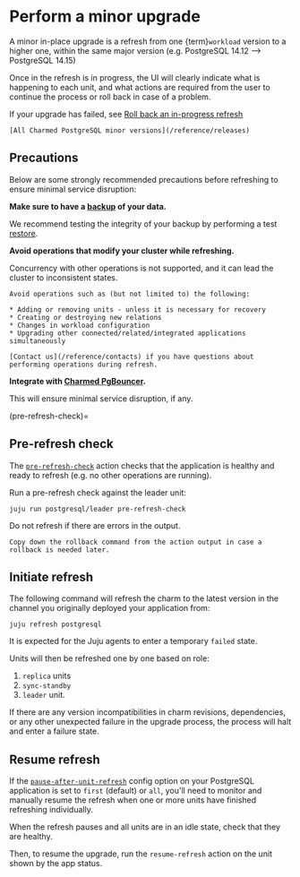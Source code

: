 # Perform a minor upgrade

A minor in-place upgrade is a refresh from one {term}`workload` version to a higher one, within the same major version (e.g. PostgreSQL 14.12 --> PostgreSQL 14.15)

Once in the refresh is in progress, the UI will clearly indicate what is happening to each unit, and what actions are required from the user to continue the process or roll back in case of a problem.

If your upgrade has failed, see [Roll back an in-progress refresh](/how-to/refresh/rollback)

```{seealso}
[All Charmed PostgreSQL minor versions](/reference/releases)
```

## Precautions

Below are some strongly recommended precautions before refreshing to ensure minimal service disruption:

**Make sure to have a [backup](/how-to/back-up-and-restore/create-a-backup) of your data.**

We recommend testing the integrity of your backup by performing a test [restore](/how-to/back-up-and-restore/restore-a-backup).

**Avoid operations that modify your cluster while refreshing.**

Concurrency with other operations is not supported, and it can lead the cluster to inconsistent states.

```{dropdown} Examples
Avoid operations such as (but not limited to) the following:

* Adding or removing units - unless it is necessary for recovery
* Creating or destroying new relations
* Changes in workload configuration
* Upgrading other connected/related/integrated applications simultaneously

[Contact us](/reference/contacts) if you have questions about performing operations during refresh.
```

**Integrate with [Charmed PgBouncer](https://charmhub.io/pgbouncer).** 

This will ensure minimal service disruption, if any.

(pre-refresh-check)=
## Pre-refresh check

The [`pre-refresh-check`](https://canonical-charm-refresh.readthedocs-hosted.com/latest/user-experience/actions/#pre-refresh-check) action checks that the application is healthy and ready to refresh (e.g. no other operations are running).   

Run a pre-refresh check against the leader unit:

```shell
juju run postgresql/leader pre-refresh-check
```

Do not refresh if there are errors in the output.

```{tip}
Copy down the rollback command from the action output in case a rollback is needed later.
```

## Initiate refresh

The following command will refresh the charm to the latest version in the channel you originally deployed your application from:

```shell
juju refresh postgresql
```

It is expected for the Juju agents to enter a temporary `failed` state. 

Units will then be refreshed one by one based on role:
1. `replica` units
2. `sync-standby`
3. `leader` unit.

If there are any version incompatibilities in charm revisions, dependencies, or any other unexpected failure in the upgrade process, the process will halt and enter a failure state.

## Resume refresh

If the [`pause-after-unit-refresh`](https://charmhub.io/postgresql/configurations?channel=16/edge#pause-after-unit-refresh) config option on your PostgreSQL application is set to `first` (default) or `all`, you'll need to monitor and manually resume the refresh when one or more units have finished refreshing individually.

When the refresh pauses and all units are in an idle state, check that they are healthy. <!-- TODO: how? -->

Then, to resume the upgrade, run the `resume-refresh` action on the unit shown by the app status.

<!--TODO: example -->
